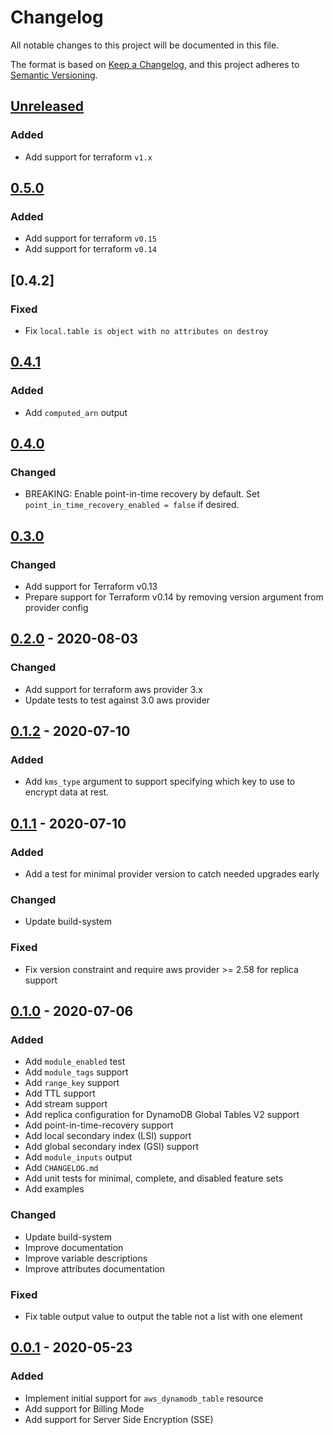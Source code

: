 # Changelog

All notable changes to this project will be documented in this file.

The format is based on [Keep a Changelog](https://keepachangelog.com/en/1.0.0/),
and this project adheres to [Semantic Versioning](https://semver.org/spec/v2.0.0.html).

## [Unreleased]

### Added

- Add support for terraform `v1.x`

## [0.5.0]

### Added

- Add support for terraform `v0.15`
- Add support for terraform `v0.14`
## [0.4.2]

### Fixed

- Fix `local.table is object with no attributes on destroy`

## [0.4.1]

### Added

- Add `computed_arn` output

## [0.4.0]

### Changed

- BREAKING: Enable point-in-time recovery by default. Set `point_in_time_recovery_enabled = false` if desired.

## [0.3.0]

### Changed

- Add support for Terraform v0.13
- Prepare support for Terraform v0.14 by removing version argument from provider config

## [0.2.0] - 2020-08-03

### Changed

- Add support for terraform aws provider 3.x
- Update tests to test against 3.0 aws provider

## [0.1.2] - 2020-07-10

### Added

- Add `kms_type` argument to support specifying which key to use to encrypt data at rest.

## [0.1.1] - 2020-07-10

### Added

- Add a test for minimal provider version to catch needed upgrades early

### Changed

- Update build-system

### Fixed

- Fix version constraint and require aws provider >= 2.58 for replica support

## [0.1.0] - 2020-07-06

### Added

- Add `module_enabled` test
- Add `module_tags` support
- Add `range_key` support
- Add TTL support
- Add stream support
- Add replica configuration for DynamoDB Global Tables V2 support
- Add point-in-time-recovery support
- Add local secondary index (LSI) support
- Add global secondary index (GSI) support
- Add `module_inputs` output
- Add `CHANGELOG.md`
- Add unit tests for minimal, complete, and disabled feature sets
- Add examples

### Changed

- Update build-system
- Improve documentation
- Improve variable descriptions
- Improve attributes documentation

### Fixed

- Fix table output value to output the table not a list with one element

## [0.0.1] - 2020-05-23

### Added

- Implement initial support for `aws_dynamodb_table` resource
- Add support for Billing Mode
- Add support for Server Side Encryption (SSE)

<!-- markdown-link-check-disable -->

[unreleased]: https://github.com/mineiros-io/terraform-module-template/compare/v0.5.0...HEAD
[0.5.0]: https://github.com/mineiros-io/terraform-module-template/compare/v0.4.1...v0.5.0

<!-- markdown-link-check-disabled -->

[0.4.1]: https://github.com/mineiros-io/terraform-module-template/compare/v0.4.0...v0.4.1
[0.4.0]: https://github.com/mineiros-io/terraform-module-template/compare/v0.3.0...v0.4.0
[0.3.0]: https://github.com/mineiros-io/terraform-module-template/compare/v0.2.0...v0.3.0
[0.2.0]: https://github.com/mineiros-io/terraform-module-template/compare/v0.1.2...v0.2.0
[0.1.2]: https://github.com/mineiros-io/terraform-module-template/compare/v0.1.1...v0.1.2
[0.1.1]: https://github.com/mineiros-io/terraform-module-template/compare/v0.1.0...v0.1.1
[0.1.0]: https://github.com/mineiros-io/terraform-module-template/compare/v0.0.1...v0.1.0
[0.0.1]: https://github.com/mineiros-io/terraform-module-template/releases/tag/v0.0.1
